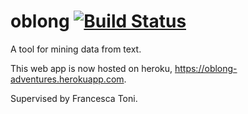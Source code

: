 # oblong [![Build Status](https://travis-ci.org/oblong-antelope/oblong.svg?branch=master)](https://travis-ci.org/oblong-antelope/oblong)

A tool for mining data from text.

This web app is now hosted on heroku, https://oblong-adventures.herokuapp.com.

Supervised by Francesca Toni.
